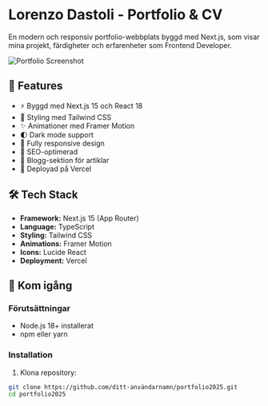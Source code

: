 # Lorenzo Dastoli - Portfolio & CV

En modern och responsiv portfolio-webbplats byggd med Next.js, som visar mina projekt, färdigheter och erfarenheter som Frontend Developer.

![Portfolio Screenshot](./public/images/screenshot.png)

## 🌟 Features

- ⚡ Byggd med Next.js 15 och React 18
- 🎨 Styling med Tailwind CSS
- ✨ Animationer med Framer Motion
- 🌓 Dark mode support
- 📱 Fully responsive design
- 🎯 SEO-optimerad
- 📝 Blogg-sektion för artiklar
- 🚀 Deployad på Vercel

## 🛠️ Tech Stack

- **Framework:** Next.js 15 (App Router)
- **Language:** TypeScript
- **Styling:** Tailwind CSS
- **Animations:** Framer Motion
- **Icons:** Lucide React
- **Deployment:** Vercel

## 🚀 Kom igång

### Förutsättningar

- Node.js 18+ installerat
- npm eller yarn

### Installation

1. Klona repository:
```bash
git clone https://github.com/ditt-användarnamn/portfolio2025.git
cd portfolio2025